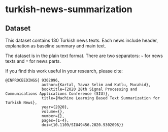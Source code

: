 # turkish-news-summarization

## Dataset

This dataset contains 130 Turkish news texts. Each news include header, explanation as baseline summary and main text. 

The dataset is in the plain text format. There are two separators: ```~``` for news texts and ```*``` for news parts.


If you find this work useful in your research, please cite:
```
@INPROCEEDINGS{ 9302096,  
                author={Kartal, Yavuz Selim and Kutlu, Mucahid},  
                booktitle={2020 28th Signal Processing and Communications Applications Conference (SIU)},   
                title={Machine Learning Based Text Summarization for Turkish News},   
                year={2020},  
                volume={},  
                number={},  
                pages={1-4},  
                doi={10.1109/SIU49456.2020.9302096}}
```
